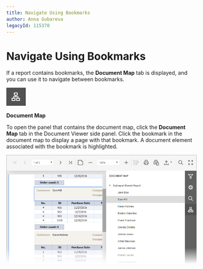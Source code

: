```yaml
---
title: Navigate Using Bookmarks
author: Anna Gubareva
legacyId: 115370
---
```

# Navigate Using Bookmarks
If a report contains bookmarks, the **Document Map** tab is displayed, and you can use it to navigate between bookmarks.

![eud-report-explorer-0](../../../images/img120126.png)

**Document Map**

To open the panel that contains the document map, click the **Document Map** tab in the Document Viewer side panel. Click the bookmark in the document map to display a page with that bookmark. A document element associated with the bookmark is highlighted.

![EUD_HTML5DV_DocumentMap](../../../images/img121839.png)